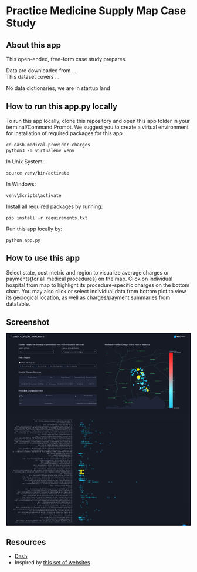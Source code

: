 # Practice Medicine Supply Map Case Study

## About this app

This open-ended, free-form case study prepares.

Data are downloaded from ...  
This dataset covers ...

No data dictionaries, we are in startup land

## How to run this app.py locally

To run this app locally, clone this repository and open this app folder in your terminal/Command Prompt. We suggest you to create a virtual environment for installation of required packages for this app.

```
cd dash-medical-provider-charges
python3 -m virtualenv venv

```
In Unix System:
```
source venv/bin/activate

```

In Windows: 

```
venv\Scripts\activate
```

Install all required packages by running:
```
pip install -r requirements.txt
```

Run this app locally by:
```
python app.py
```

## How to use this app

Select state, cost metric and region to visualize average charges or payments(for all medical procedures) on the map. Click on individual hospital from map to highlight its procedure-specific charges on the bottom chart. You may also click or select individual data from bottom plot to view its geological location, as well as charges/payment summaries from datatable.

## Screenshot

![Screencast](screenshot.png)

## Resources
* [Dash](https://dash.plot.ly/)
* Inspired by [this set of websites](https://dash-gallery.plotly.host/Portal/)
